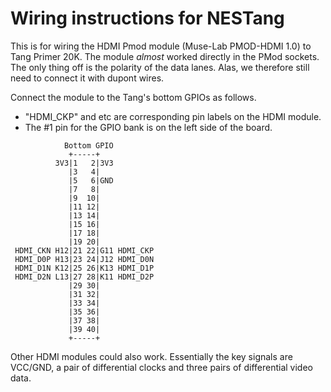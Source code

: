 
# Wiring instructions for NESTang

This is for wiring the HDMI Pmod module (Muse-Lab PMOD-HDMI 1.0) to Tang Primer 20K. The module *almost* worked directly in the PMod sockets. The only thing off is the polarity of the data lanes. Alas, we therefore still need to connect it with dupont wires.

Connect the module to the Tang's bottom GPIOs as follows. 
- "HDMI_CKP" and etc are corresponding pin labels on the HDMI module.
- The #1 pin for the GPIO bank is on the left side of the board.

```
            Bottom GPIO   
             +-----+ 
          3V3|1   2|3V3 
             |3   4| 
             |5   6|GND             
             |7   8|                        
             |9  10|                        
             |11 12|                        
             |13 14|                         
             |15 16|                        
             |17 18|
             |19 20|
 HDMI_CKN H12|21 22|G11 HDMI_CKP
 HDMI_D0P H13|23 24|J12 HDMI_D0N
 HDMI_D1N K12|25 26|K13 HDMI_D1P
 HDMI_D2N L13|27 28|K11 HDMI_D2P
             |29 30|
             |31 32|
             |33 34|
             |35 36|
             |37 38|
             |39 40|
             +-----+
```

Other HDMI modules could also work. Essentially the key signals are VCC/GND, a pair of differential clocks and three pairs of differential video data.
